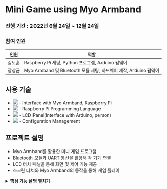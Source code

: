 # Mini Game using Myo Armband
### 진행 기간 : 2022년 6월 24일 ~ 12월 24일
### 참여 인원
|인원|역할|
|---|---|
|김도훈|Raspberry Pi 세팅, Python 프로그램, Arduino 펌웨어|
|장상균|Myo Armband 및 Bluetooth 모듈 세팅, 하드웨어 제작, Arduino 펌웨어|

## 사용 기술
+ <img src="https://img.shields.io/badge/Arduino-00979D?style=flat-square&logo=Arduino&logoColor=white"/> - Interface with Myo Armband, Raspberry Pi
+ <img src ="https://img.shields.io/badge/Python-3776AB?style=flat-square&logo=Python&logoColor=white"/> - Raspberry Pi Programming Language
+ <img src="https://img.shields.io/badge/Raspberry Pi-A22846?style=flat-square&logo=Raspberry Pi&logoColor=white"/> - LCD Panel(Interface with Arduino, person)
+ <img src="https://img.shields.io/badge/GitHub-181717?style=flat-square&logo=GitHub&logoColor=white"/> - Configuration Management

## 프로젝트 설명
+ Myo Armband를 활용한 미니 게임 프로그램
+ Bluetooth 모듈과 UART 통신을 활용해 각 기기 연결
+ LCD 터치 패널을 통해 화면 및 제어 기능 제공
+ 스크린 터치와 Myo Armband의 동작을 통해 게임 플레이


<details>
<summary><b>핵심 기능 설명 펼치기</b></summary>
<div markdown="1">

### 0. Index
+ <img src ="https://github.com/Mellowball/Games-using-Myo_Armband/blob/main/img_Readme/0-index.png"/>

### 1. 전체 구조
+ <img src ="https://github.com/Mellowball/Games-using-Myo_Armband/blob/main/img_Readme/1-1.png"/>

### 2. 구조도 설명
+ <img src ="https://github.com/Mellowball/Games-using-Myo_Armband/blob/main/img_Readme/2-1.png"/>

+ <img src ="https://github.com/Mellowball/Games-using-Myo_Armband/blob/main/img_Readme/2-2.png"/>

+ <img src ="https://github.com/Mellowball/Games-using-Myo_Armband/blob/main/img_Readme/2-3.png"/>

### 3. 하드웨어 설명
+ <img src ="https://github.com/Mellowball/Games-using-Myo_Armband/blob/main/img_Readme/3-1.png"/>

+ <img src ="https://github.com/Mellowball/Games-using-Myo_Armband/blob/main/img_Readme/3-2.png"/>

+ <img src ="https://github.com/Mellowball/Games-using-Myo_Armband/blob/main/img_Readme/3-3.png"/>

+ <img src ="https://github.com/Mellowball/Games-using-Myo_Armband/blob/main/img_Readme/3-4.png"/>

+ <img src ="https://github.com/Mellowball/Games-using-Myo_Armband/blob/main/img_Readme/3-5.png"/>

### 4. 데이터 처리 과정
+ <img src ="https://github.com/Mellowball/Games-using-Myo_Armband/blob/main/img_Readme/4-1.png"/>

+ <img src ="https://github.com/Mellowball/Games-using-Myo_Armband/blob/main/img_Readme/4-2.png"/>

+ <img src ="https://github.com/Mellowball/Games-using-Myo_Armband/blob/main/img_Readme/4-3.png"/>

+ <img src ="https://github.com/Mellowball/Games-using-Myo_Armband/blob/main/img_Readme/4-4.png"/>

### 5. 게임 프로그램
+ <img src ="https://github.com/Mellowball/Games-using-Myo_Armband/blob/main/img_Readme/5-1.png"/>

+ <img src ="https://github.com/Mellowball/Games-using-Myo_Armband/blob/main/img_Readme/5-2.png"/>

+ <img src ="https://github.com/Mellowball/Games-using-Myo_Armband/blob/main/img_Readme/5-3.png"/>

</details>
  
